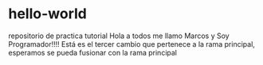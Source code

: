 # hello-world
repositorio de practica tutorial
Hola a todos me llamo Marcos y Soy Programador!!!!
Está es el tercer cambio que pertenece a la rama principal, esperamos se pueda fusionar con la rama principal
